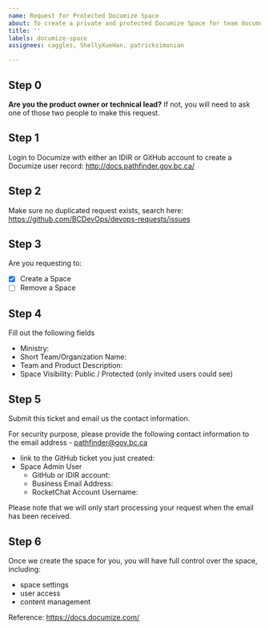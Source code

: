 ```yaml
---
name: Request for Protected Documize Space
about: To create a private and protected Documize Space for team documents.
title: ''
labels: documize-space
assignees: caggles, ShellyXueHan, patricksimonian

---
```


## Step 0
**Are you the product owner or technical lead?**
If not, you will need to ask one of those two people to make this request.


## Step 1
Login to Documize with either an IDIR or GitHub account to create a Documize user record:
http://docs.pathfinder.gov.bc.ca/


## Step 2
Make sure no duplicated request exists, search here:
https://github.com/BCDevOps/devops-requests/issues


## Step 3
Are you requesting to:
- [x] Create a Space
- [ ] Remove a Space

## Step 4
Fill out the following fields

* Ministry: 
* Short Team/Organization Name: 
* Team and Product Description: 
* Space Visibility: Public / Protected (only invited users could see)


## Step 5
Submit this ticket and email us the contact information.

For security purpose, please provide the following contact information to the email address - pathfinder@gov.bc.ca

* link to the GitHub ticket you just created: 
* Space Admin User
  - GitHub or IDIR account:
  - Business Email Address: 
  - RocketChat Account Username: 

Please note that we will only start processing your request when the email has been received.



## Step 6
Once we create the space for you, you will have full control over the space, including:
- space settings
- user access
- content management

Reference: https://docs.documize.com/
